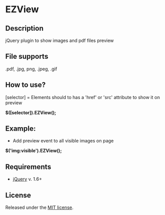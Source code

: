 # EZView

## Description
jQuery plugin to show images and pdf files preview

## File supports
.pdf, .jpg, png, .jpeg, .gif

## How to use?

[selector] = Elements should to has a 'href' or 'src' attribute to show it on preview

**$([selector]).EZView();**

## Example:
* Add preview event to all visible images on page

**$('img:visible').EZView();**

## Requirements
* [jQuery](https://jquery.com/) v. 1.6+

## License
Released under the [MIT license](https://opensource.org/licenses/MIT).
